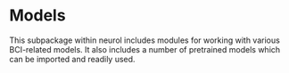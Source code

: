 # Models

This subpackage within neurol includes modules for working with various BCI-related models. It also includes a number of pretrained models which can be imported and readily used.